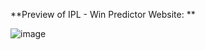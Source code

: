 **Preview of IPL - Win Predictor Website: **

![image](https://github.com/Niraj-Senpai/IPL-Predictor/assets/86838491/b1dfb2af-2bcc-4be0-a0cc-831d1ab7db69)
